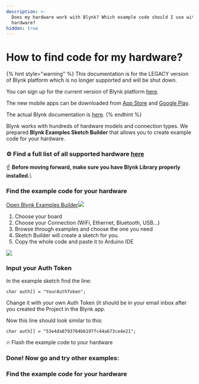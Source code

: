 ```yaml
---
description: >-
  Does my hardware work with Blynk? Which example code should I use with my
  hardware?
hidden: true
---
```


# How to find code for my hardware?

{% hint style="warning" %}
This documentation is for the LEGACY version of Blynk platform which is no longer supported and will be shut down.&#x20;

You can sign up for the current version of Blynk platform [here](http://blynk.cloud/dashboard/register).

The new mobile apps can be downloaded from [App Store](https://apps.apple.com/us/app/blynk-iot/id1559317868) and [Google Play](https://play.google.com/store/apps/details?id=cloud.blynk\&hl=en\&gl=US).

The actual Blynk documentation is [here](https://docs.blynk.io/).
{% endhint %}

Blynk works with hundreds of hardware models and connection types. We prepared **Blynk Examples Sketch Builder** that allows you to create example code for your hardware.

### ⚙️ Find a full list of all supported hardware [here](https://github.com/blynkkk/blynkkk.github.io/blob/master/SupportedHardware.md) <a href="#find-a-full-list-of-all-supported-hardware-here" id="find-a-full-list-of-all-supported-hardware-here"></a>

☝️ **Before moving forward, make sure you have Blynk Library properly installed.**\


### Find the example code for your hardware <a href="#find-the-example-code-for-your-hardware" id="find-the-example-code-for-your-hardware"></a>

[Open Blynk Examples Builder](http://examples.blynk.cc/)![](https://uploads.intercomcdn.com/i/o/19400959/c0c34377e80478a4a02354ca/examples2.gif)

1. Choose your board
2. Choose your Connection (WiFi, Ethernet, Bluetooth, USB...)
3. Browse through examples and choose the one you need
4. Sketch Builder will create a sketch for you.
5. Copy the whole code and paste it to Arduino IDE

![](https://uploads.intercomcdn.com/i/o/19400959/c0c34377e80478a4a02354ca/examples2.gif)

### Input your Auth Token <a href="#input-your-auth-token" id="input-your-auth-token"></a>

In the example sketch find the line:

```
char auth[] = "YourAuthToken";
```

Change it with your own Auth Token (it should be in your email inbox after you created the Project in the Blynk app.

Now this line should look similar to this:

```
char auth[] = "53e4da8793764b6197fc44a673ce4e21";
```

🔥 Flash the example code to your hardware

### Done! Now go and try other examples: <a href="#done-now-go-and-try-other-examples" id="done-now-go-and-try-other-examples"></a>

### Find the example code for your hardware <a href="#find-the-example-code-for-your-hardware" id="find-the-example-code-for-your-hardware"></a>

